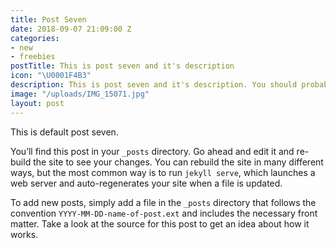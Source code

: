 ```yaml
---
title: Post Seven
date: 2018-09-07 21:09:00 Z
categories:
- new
- freebies
postTitle: This is post seven and it's description
icon: "\U0001F4B3"
description: This is post seven and it's description. You should probably delete this.
image: "/uploads/IMG_15071.jpg"
layout: post
---
```


This is default post seven.

You’ll find this post in your `_posts` directory. Go ahead and edit it and re-build the site to see your changes. You can rebuild the site in many different ways, but the most common way is to run `jekyll serve`, which launches a web server and auto-regenerates your site when a file is updated.

To add new posts, simply add a file in the `_posts` directory that follows the convention `YYYY-MM-DD-name-of-post.ext` and includes the necessary front matter. Take a look at the source for this post to get an idea about how it works.
